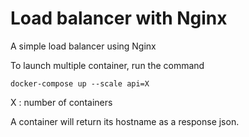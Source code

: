 # Load balancer with Nginx

A simple load balancer using Nginx

To launch multiple container, run the command

`docker-compose up --scale api=X`

X : number of containers

A container will return its hostname as a response json.
